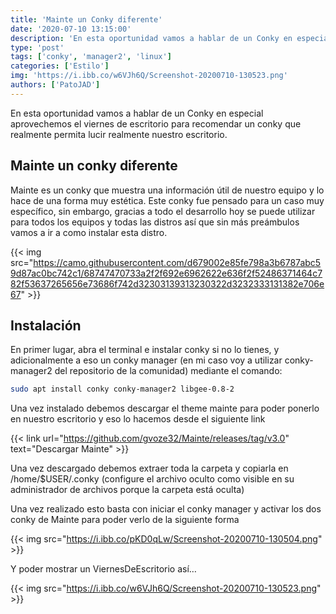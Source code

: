 ```yaml
---
title: 'Mainte un Conky diferente'
date: '2020-07-10 13:15:00'
description: 'En esta oportunidad vamos a hablar de un Conky en especial Mainte lucir nuestros recursos'
type: 'post'
tags: ['conky', 'manager2', 'linux']
categories: ['Estilo']
img: 'https://i.ibb.co/w6VJh6Q/Screenshot-20200710-130523.png'
authors: ['PatoJAD']
---
```


En esta oportunidad vamos a hablar de un Conky en especial aprovechemos el viernes de escritorio para recomendar un conky que realmente permita lucir realmente nuestro escritorio.

## Mainte un conky diferente

Mainte es un conky que muestra una información útil de nuestro equipo y lo hace de una forma muy estética. Este conky fue pensado para un caso muy específico, sin embargo, gracias a todo el desarrollo hoy se puede utilizar para todos los equipos y todas las distros así que sin más preámbulos vamos a ir a como instalar esta distro.

{{< img src="https://camo.githubusercontent.com/d679002e85fe798a3b6787abc59d87ac0bc742c1/68747470733a2f2f692e6962622e636f2f52486371464c782f53637265656e73686f742d32303139313230322d3232333131382e706e67" >}}

## Instalación

En primer lugar, abra el terminal e instalar conky si no lo tienes, y adicionalmente a eso un conky manager (en mi caso voy a utilizar conky-manager2 del repositorio de la comunidad) mediante el comando:

```zsh
sudo apt install conky conky-manager2 libgee-0.8-2
```

Una vez instalado debemos descargar el theme mainte para poder ponerlo en nuestro escritorio y eso lo hacemos desde el siguiente link

{{< link url="https://github.com/gvoze32/Mainte/releases/tag/v3.0" text="Descargar Mainte" >}}

Una vez descargado debemos extraer toda la carpeta y copiarla en /home/$USER/.conky (configure el archivo oculto como visible en su administrador de archivos porque la carpeta está oculta)

Una vez realizado esto basta con iniciar el conky manager y activar los dos conky de Mainte para poder verlo de la siguiente forma

{{< img src="https://i.ibb.co/pKD0qLw/Screenshot-20200710-130504.png" >}}

Y poder mostrar un ViernesDeEscritorio así…

{{< img src="https://i.ibb.co/w6VJh6Q/Screenshot-20200710-130523.png" >}}
